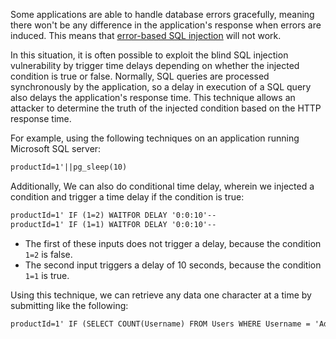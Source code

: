 Some applications are able to handle database errors gracefully, meaning there won't be any difference in the application's response when errors are induced. This means that [error-based SQL injection](obsidian://open?vault=security-notes&file=Offensive%20Security%2FWeb%20Application%20Security%2FServer-side%20Vulnerabilities%2FSQL%20Injection%2FBlind%20SQL%20Injection%2FError-based%20Blind%20SQLi%2FIntroduction) will not work.

In this situation, it is often possible to exploit the blind SQL injection vulnerability by trigger time delays depending on whether the injected condition is true or false. Normally, SQL queries are processed synchronously by the application, so a delay in execution of a SQL query also delays the application's response time. This technique allows an attacker to determine the truth of the injected condition based on the HTTP response time.

For example, using the following techniques on an application running Microsoft SQL server:
```txt
productId=1'||pg_sleep(10)
```

Additionally, We can also do conditional time delay, wherein we injected a condition and trigger a time delay if the condition is true:
```txt
productId=1' IF (1=2) WAITFOR DELAY '0:0:10'--
productId=1' IF (1=1) WAITFOR DELAY '0:0:10'--
```
- The first of these inputs does not trigger a delay, because the condition `1=2` is false.
- The second input triggers a delay of 10 seconds, because the condition `1=1` is true.

Using this technique, we can retrieve any data one character at a time by submitting like the following:
```txt
productId=1' IF (SELECT COUNT(Username) FROM Users WHERE Username = 'Administrator' AND SUBSTRING(Password, 1, 1) > 'm') = 1 WAITFOR DELAY '0:0:{delay}'--
```
